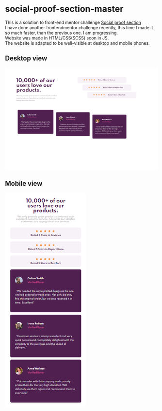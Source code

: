 # social-proof-section-master

This is a solution to front-end mentor challenge <a href="https://www.frontendmentor.io/challenges/social-proof-section-6e0qTv_bA">Social proof section</a><br/>
I have done another frontendmentor challenge recently, this time I made it so much faster, than the previous one. I am progressing. <br />
Website was made in HTML/CSS(SCSS) soon in JS. <br />
The website is adapted to be well-visible at desktop and mobile phones.

<h2>Desktop view</h2>
<img src="screenshots/1.png">
<br />
<h2>Mobile view</h2>
<img src="screenshots/2.png">
